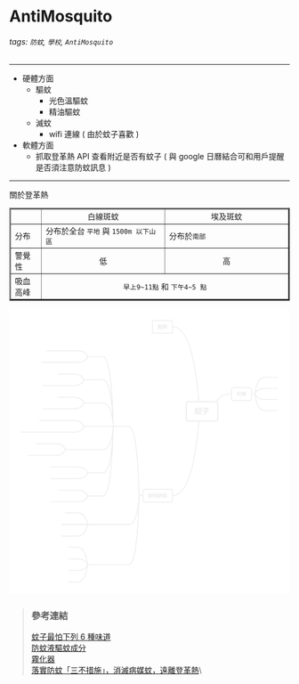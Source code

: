 # AntiMosquito

###### tags: `防蚊`, `學校`, `AntiMosquito`

---

- 硬體方面
  - 驅蚊
    - 光色溫驅蚊
    - 精油驅蚊
  - 滅蚊
    - wifi 連線 ( 由於蚊子喜歡 )
- 軟體方面
  - 抓取登革熱 API 查看附近是否有蚊子 ( 與 google 日曆結合可和用戶提醒是否須注意防蚊訊息 )

---

關於登革熱

<table border="2" cellspacing="0" cellpadding="5">
  <tr>
    <td width="10%"></td>
    <td width="40%" align="center">白線斑蚊</td>
    <td width="40%" align="center">埃及斑蚊</td>
  </tr>
  <tr>
    <td>分布</td>
    <td>分布於全台 <code>平地</code> 與 <code>1500m 以下山區</code></td>
    <td>分布於<code>南部</code></td>
  </tr>
  <tr>
    <td>警覺性</td>
    <td align="center">低</td>
    <td align="center">高</td>
  </tr>
  <tr>
    <td>吸血高峰</td>
    <td colspan="2" align="center"><code>早上9~11點</code> 和 <code>下午4~5 點</code></td>
  </tr>
</table>

![心智圖](./蚊子/XMind.png)

> ### 參考連結
>
> [蚊子最怕下列 6 種味道](https://forum.gamer.com.tw/C.php?bsn=16318&snA=6)\
> [防蚊液驅蚊成分](https://zh.wikipedia.org/zh-hant/%E9%98%B2%E8%9A%8A%E6%B6%B2)\
> [霧化器](http://www.360doc.com/content/11/0821/10/7397474_142099359.shtml)\
> [落實防蚊「三不措施」，消滅病媒蚊，遠離登革熱](https://www.cdc.gov.tw/Category/ListContent/z3l-ni_hN8XQhdqusEuKQA?uaid=QwaJMDjUKEAspRnhpjrcpA)\

<!-- > [雲端驅蚊行動裝置](https://www.shs.edu.tw/works/essay/2015/04/2015040214230131.pdf) -->

